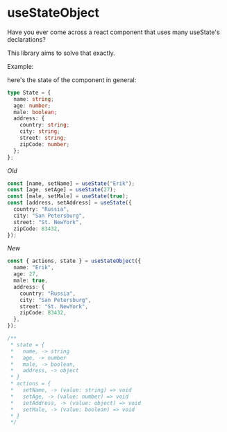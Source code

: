 # useStateObject

Have you ever come across a react component that uses many useState's declarations?

This library aims to solve that exactly.

Example:

here's the state of the component in general:

```typescript
type State = {
  name: string;
  age: number;
  male: boolean;
  address: {
    country: string;
    city: string;
    street: string;
    zipCode: number;
  };
};
```

_Old_

```typescript
const [name, setName] = useState("Erik");
const [age, setAge] = useState(27);
const [male, setMale] = useState(true);
const [address, setAddress] = useState({
  country: "Russia",
  city: "San Petersburg",
  street: "St. NewYork",
  zipCode: 83432,
});
```

_New_

```typescript
const { actions, state } = useStateObject({
  name: "Erik",
  age: 27,
  male: true,
  address: {
    country: "Russia",
    city: "San Petersburg",
    street: "St. NewYork",
    zipCode: 83432,
  },
});

/**
 * state = {
 *   name, -> string
 *   age, -> number
 *   male, -> boolean,
 *   address, -> object
 * }
 * actions = {
 *   setName, -> (value: string) => void
 *   setAge, -> (value: number) => void
 *   setAddress, -> (value: object) => void
 *   setMale, -> (value: boolean) => void
 * }
 */
```
